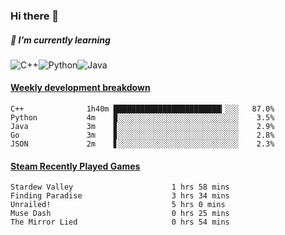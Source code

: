 ### Hi there 👋

##### 🌱 I’m currently learning

![C++](https://img.shields.io/badge/-C++-00599C?style=flat-square&logo=c)![Python](https://img.shields.io/badge/-Python-black?style=flat-square&logo=Python)![Java](https://img.shields.io/badge/-java-E34A86?style=flat-square&logo=java)


<!-- waka-box start -->
#### <a href="https://gist.github.com/bf274261b4c8553e17fc709dfc3cfa97" target="_blank">Weekly development breakdown</a>
```text
C++         	 1h40m ████████████████████████▎░░░   87.0% 
Python      	 4m    ▉░░░░░░░░░░░░░░░░░░░░░░░░░░░    3.5% 
Java        	 3m    ▊░░░░░░░░░░░░░░░░░░░░░░░░░░░    2.9% 
Go          	 3m    ▊░░░░░░░░░░░░░░░░░░░░░░░░░░░    2.8% 
JSON        	 2m    ▋░░░░░░░░░░░░░░░░░░░░░░░░░░░    2.3% 
```
<!-- Powered by https://github.com/YouEclipse/waka-box-go . -->
<!-- waka-box end -->



 <!-- steam-box start -->
#### <a href="https://gist.github.com/afc28dc1b85d9bc5cebfbe9d5e3639db" target="_blank">Steam Recently Played Games</a>
```text
Stardew Valley                      1 hrs 58 mins
Finding Paradise                    3 hrs 34 mins
Unrailed!                           5 hrs 0 mins
Muse Dash                           0 hrs 25 mins
The Mirror Lied                     0 hrs 54 mins
```
<!-- Powered by https://github.com/YouEclipse/steam-box . -->
<!-- steam-box end -->

<!--
**KomoreKalu/KomoreKalu** is a ✨ _special_ ✨ repository because its `README.md` (this file) appears on your GitHub profile.

Here are some ideas to get you started:

- 🔭 I’m currently working on ...
- 🌱 I’m currently learning ...
- 👯 I’m looking to collaborate on ...
- 🤔 I’m looking for help with ...
- 💬 Ask me about ...
- 📫 How to reach me: ...
- 😄 Pronouns: ...
- ⚡ Fun fact: ...
-->
